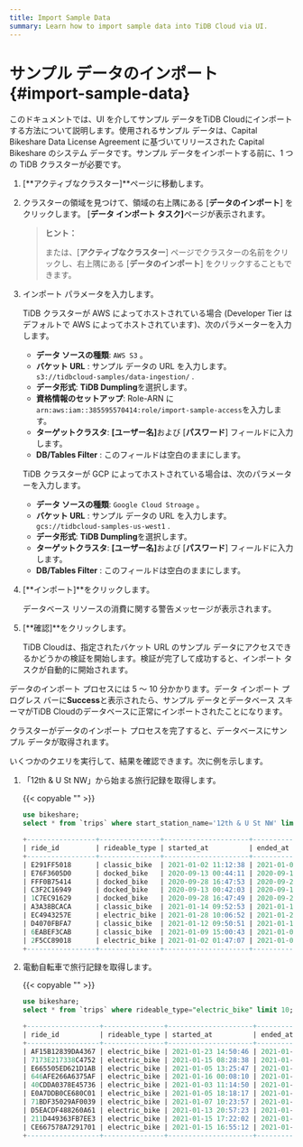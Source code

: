 ```yaml
---
title: Import Sample Data
summary: Learn how to import sample data into TiDB Cloud via UI.
---
```


# サンプル データのインポート {#import-sample-data}

このドキュメントでは、UI を介してサンプル データをTiDB Cloudにインポートする方法について説明します。使用されるサンプル データは、Capital Bikeshare Data License Agreement に基づいてリリースされた Capital Bikeshare のシステム データです。サンプル データをインポートする前に、1 つの TiDB クラスターが必要です。

1.  [**アクティブなクラスター]**ページに移動します。

2.  クラスターの領域を見つけて、領域の右上隅にある [**データのインポート**] をクリックします。 [<strong>データ インポート タスク]</strong>ページが表示されます。

    > **ヒント：**
    >
    > または、[**アクティブなクラスター**] ページでクラスターの名前をクリックし、右上隅にある [<strong>データのインポート</strong>] をクリックすることもできます。

3.  インポート パラメータを入力します。

    <SimpleTab>
     <div label="AWS">

    TiDB クラスターが AWS によってホストされている場合 (Developer Tier はデフォルトで AWS によってホストされています)、次のパラメーターを入力します。

    -   **データ ソースの種類**: `AWS S3` 。
    -   **バケット URL** : サンプル データの URL を入力します。 `s3://tidbcloud-samples/data-ingestion/` .
    -   **データ形式**: <strong>TiDB Dumpling</strong>を選択します。
    -   **資格情報のセットアップ**: Role-ARN に`arn:aws:iam::385595570414:role/import-sample-access`を入力します。
    -   **ターゲットクラスタ**: <strong>[ユーザー名]</strong>および [<strong>パスワード</strong>] フィールドに入力します。
    -   **DB/Tables Filter** : このフィールドは空白のままにします。

    </div>

    <div label="GCP">

    TiDB クラスターが GCP によってホストされている場合は、次のパラメーターを入力します。

    -   **データ ソースの種類**: `Google Cloud Stroage` 。
    -   **バケット URL** : サンプル データの URL を入力します。 `gcs://tidbcloud-samples-us-west1` .
    -   **データ形式**: <strong>TiDB Dumpling</strong>を選択します。
    -   **ターゲットクラスタ**: <strong>[ユーザー名]</strong>および [<strong>パスワード</strong>] フィールドに入力します。
    -   **DB/Tables Filter** : このフィールドは空白のままにします。

    </div>
     </SimpleTab>

4.  [**インポート]**をクリックします。

    データベース リソースの消費に関する警告メッセージが表示されます。

5.  [**確認]**をクリックします。

    TiDB Cloudは、指定されたバケット URL のサンプル データにアクセスできるかどうかの検証を開始します。検証が完了して成功すると、インポート タスクが自動的に開始されます。

データのインポート プロセスには 5 ～ 10 分かかります。データ インポート プログレス バーに**Success**と表示されたら、サンプル データとデータベース スキーマがTiDB Cloudのデータベースに正常にインポートされたことになります。

クラスターがデータのインポート プロセスを完了すると、データベースにサンプル データが取得されます。

いくつかのクエリを実行して、結果を確認できます。次に例を示します。

1.  「12th &amp; U St NW」から始まる旅行記録を取得します。

    {{< copyable "" >}}

    ```sql
    use bikeshare;
    select * from `trips` where start_station_name='12th & U St NW' limit 10;
    ```

    ```sql
    +-----------------+---------------+---------------------+---------------------+--------------------+------------------+-------------------------------------------+----------------+-----------+------------+-----------+------------+---------------+
    | ride_id         | rideable_type | started_at          | ended_at            | start_station_name | start_station_id | end_station_name                          | end_station_id | start_lat | start_lng  | end_lat   | end_lng    | member_casual |
    +-----------------+---------------+---------------------+---------------------+--------------------+------------------+-------------------------------------------+----------------+-----------+------------+-----------+------------+---------------+
    | E291FF5018      | classic_bike  | 2021-01-02 11:12:38 | 2021-01-02 11:23:47 | 12th & U St NW     |            31268 | 7th & F St NW / National Portrait Gallery |          31232 | 38.916786 |  -77.02814 |  38.89728 | -77.022194 | member        |
    | E76F3605D0      | docked_bike   | 2020-09-13 00:44:11 | 2020-09-13 00:59:38 | 12th & U St NW     |            31268 | 17th St & Massachusetts Ave NW            |          31267 | 38.916786 |  -77.02814 | 38.908142 |  -77.03836 | casual        |
    | FFF0B75414      | docked_bike   | 2020-09-28 16:47:53 | 2020-09-28 16:57:30 | 12th & U St NW     |            31268 | 17th St & Massachusetts Ave NW            |          31267 | 38.916786 |  -77.02814 | 38.908142 |  -77.03836 | casual        |
    | C3F2C16949      | docked_bike   | 2020-09-13 00:42:03 | 2020-09-13 00:59:43 | 12th & U St NW     |            31268 | 17th St & Massachusetts Ave NW            |          31267 | 38.916786 |  -77.02814 | 38.908142 |  -77.03836 | casual        |
    | 1C7EC91629      | docked_bike   | 2020-09-28 16:47:49 | 2020-09-28 16:57:26 | 12th & U St NW     |            31268 | 17th St & Massachusetts Ave NW            |          31267 | 38.916786 |  -77.02814 | 38.908142 |  -77.03836 | member        |
    | A3A38BCACA      | classic_bike  | 2021-01-14 09:52:53 | 2021-01-14 10:00:51 | 12th & U St NW     |            31268 | 10th & E St NW                            |          31256 | 38.916786 |  -77.02814 | 38.895912 |  -77.02606 | member        |
    | EC4943257E      | electric_bike | 2021-01-28 10:06:52 | 2021-01-28 10:16:28 | 12th & U St NW     |            31268 | 10th & E St NW                            |          31256 | 38.916843 | -77.028206 |  38.89607 |  -77.02608 | member        |
    | D4070FBFA7      | classic_bike  | 2021-01-12 09:50:51 | 2021-01-12 09:59:41 | 12th & U St NW     |            31268 | 10th & E St NW                            |          31256 | 38.916786 |  -77.02814 | 38.895912 |  -77.02606 | member        |
    | 6EABEF3CAB      | classic_bike  | 2021-01-09 15:00:43 | 2021-01-09 15:18:30 | 12th & U St NW     |            31268 | 1st & M St NE                             |          31603 | 38.916786 |  -77.02814 | 38.905697 | -77.005486 | member        |
    | 2F5CC89018      | electric_bike | 2021-01-02 01:47:07 | 2021-01-02 01:58:29 | 12th & U St NW     |            31268 | 3rd & H St NE                             |          31616 | 38.916836 |  -77.02815 |  38.90074 |  -77.00219 | member        |
    +-----------------+---------------+---------------------+---------------------+--------------------+------------------+-------------------------------------------+----------------+-----------+------------+-----------+------------+---------------+
    ```

2.  電動自転車で旅行記録を取得します。

    {{< copyable "" >}}

    ```sql
    use bikeshare;
    select * from `trips` where rideable_type="electric_bike" limit 10;
    ```

    ```sql
    +------------------+---------------+---------------------+---------------------+----------------------------------------+------------------+-------------------------------------------------------+----------------+-----------+------------+-----------+------------+---------------+
    | ride_id          | rideable_type | started_at          | ended_at            | start_station_name                     | start_station_id | end_station_name                                      | end_station_id | start_lat | start_lng  | end_lat   | end_lng    | member_casual |
    +------------------+---------------+---------------------+---------------------+----------------------------------------+------------------+-------------------------------------------------------+----------------+-----------+------------+-----------+------------+---------------+
    | AF15B12839DA4367 | electric_bike | 2021-01-23 14:50:46 | 2021-01-23 14:59:55 | Columbus Circle / Union Station        |            31623 | 15th & East Capitol St NE                             |          31630 |   38.8974 |  -77.00481 | 38.890    | 76.98354   | member        |
    | 7173E217338C4752 | electric_bike | 2021-01-15 08:28:38 | 2021-01-15 08:33:49 | 37th & O St NW / Georgetown University |            31236 | 34th St & Wisconsin Ave NW                            |          31226 | 38.907825 | -77.071655 | 38.916    | -77.0683   | member        |
    | E665505ED621D1AB | electric_bike | 2021-01-05 13:25:47 | 2021-01-05 13:35:58 | N Lynn St & Fairfax Dr                 |            31917 | 34th St & Wisconsin Ave NW                            |          31226 |  38.89359 |  -77.07089 | 38.916    | 77.06829   | member        |
    | 646AFE266A6375AF | electric_bike | 2021-01-16 00:08:10 | 2021-01-16 00:35:58 | 7th St & Massachusetts Ave NE          |            31647 | 34th St & Wisconsin Ave NW                            |          31226 | 38.892235 | -76.996025 |  38.91    | 7.068245   | member        |
    | 40CDDA0378E45736 | electric_bike | 2021-01-03 11:14:50 | 2021-01-03 11:26:04 | N Lynn St & Fairfax Dr                 |            31917 | 34th St & Wisconsin Ave NW                            |          31226 | 38.893734 |  -77.07096 | 38.916    | 7.068275   | member        |
    | E0A7DDB0CE680C01 | electric_bike | 2021-01-05 18:18:17 | 2021-01-05 19:04:11 | Maine Ave & 7th St SW                  |            31609 | Smithsonian-National Mall / Jefferson Dr & 12th St SW |          31248 | 38.878727 |  -77.02304 |   38.8    | 7.028755   | casual        |
    | 71BDF35029AF0039 | electric_bike | 2021-01-07 10:23:57 | 2021-01-07 10:59:43 | 10th & K St NW                         |            31263 | East West Hwy & Blair Mill Rd                         |          32019 |  38.90279 |  -77.02633 | 38.990    | 77.02937   | member        |
    | D5EACDF488260A61 | electric_bike | 2021-01-13 20:57:23 | 2021-01-13 21:04:19 | 8th & H St NE                          |            31661 | 15th & East Capitol St NE                             |          31630 |  38.89985 | -76.994835 |  38.88    | 76.98345   | member        |
    | 211D449363FB7EE3 | electric_bike | 2021-01-15 17:22:02 | 2021-01-15 17:35:49 | 7th & K St NW                          |            31653 | 15th & East Capitol St NE                             |          31630 |  38.90216 |   -77.0211 |  38.88    | 76.98357   | casual        |
    | CE667578A7291701 | electric_bike | 2021-01-15 16:55:12 | 2021-01-15 17:38:26 | East West Hwy & 16th St                |            32056 | East West Hwy & Blair Mill Rd                         |          32019 | 38.995674 |  -77.03868 | 38.990    | 77.02953   | casual        |
    +------------------+---------------+---------------------+---------------------+----------------------------------------+------------------+-------------------------------------------------------+----------------+-----------+------------+-----------+------------+---------------+
    ```
